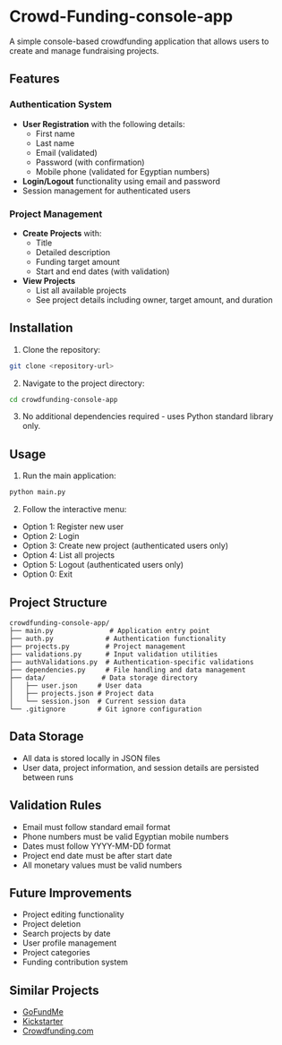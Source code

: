 # Crowd-Funding-console-app

A simple console-based crowdfunding application that allows users to create and manage fundraising projects.

## Features

### Authentication System
- **User Registration** with the following details:
  - First name
  - Last name
  - Email (validated)
  - Password (with confirmation)
  - Mobile phone (validated for Egyptian numbers)
- **Login/Logout** functionality using email and password
- Session management for authenticated users

### Project Management
- **Create Projects** with:
  - Title
  - Detailed description
  - Funding target amount
  - Start and end dates (with validation)
- **View Projects** 
  - List all available projects
  - See project details including owner, target amount, and duration

## Installation

1. Clone the repository:
```bash
git clone <repository-url>
```

2. Navigate to the project directory:
```bash
cd crowdfunding-console-app
```

3. No additional dependencies required - uses Python standard library only.

## Usage

1. Run the main application:
```bash
python main.py
```

2. Follow the interactive menu:
- Option 1: Register new user
- Option 2: Login
- Option 3: Create new project (authenticated users only)
- Option 4: List all projects
- Option 5: Logout (authenticated users only)
- Option 0: Exit

## Project Structure

```
crowdfunding-console-app/
├── main.py              # Application entry point
├── auth.py             # Authentication functionality
├── projects.py         # Project management
├── validations.py      # Input validation utilities
├── authValidations.py  # Authentication-specific validations
├── dependencies.py     # File handling and data management
├── data/              # Data storage directory
│   ├── user.json     # User data
│   ├── projects.json # Project data
│   └── session.json  # Current session data
└── .gitignore        # Git ignore configuration
```

## Data Storage
- All data is stored locally in JSON files
- User data, project information, and session details are persisted between runs

## Validation Rules
- Email must follow standard email format
- Phone numbers must be valid Egyptian mobile numbers
- Dates must follow YYYY-MM-DD format
- Project end date must be after start date
- All monetary values must be valid numbers

## Future Improvements
- Project editing functionality
- Project deletion
- Search projects by date
- User profile management
- Project categories
- Funding contribution system

## Similar Projects
- [GoFundMe](https://www.gofundme.com)
- [Kickstarter](https://www.kickstarter.com)
- [Crowdfunding.com](https://www.crowdfunding.com)
